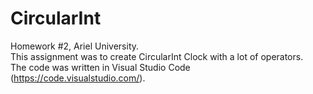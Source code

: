 # CircularInt
Homework #2, Ariel University.<br>
This assignment was to create CircularInt Clock with a lot of operators.<br>
The code was written in Visual Studio Code (https://code.visualstudio.com/).
